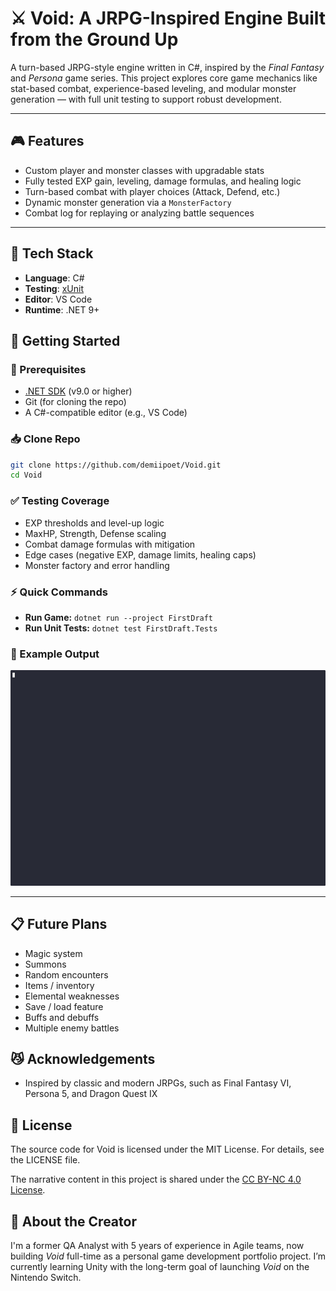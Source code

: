 # ⚔️ Void: A JRPG-Inspired Engine Built from the Ground Up

A turn-based JRPG-style engine written in C#, inspired by the *Final Fantasy* and *Persona* game series.
This project explores core game mechanics like stat-based combat, experience-based leveling, and modular monster generation — with full unit testing to support robust development.

---

## 🎮 Features

- Custom player and monster classes with upgradable stats
- Fully tested EXP gain, leveling, damage formulas, and healing logic
- Turn-based combat with player choices (Attack, Defend, etc.)
- Dynamic monster generation via a `MonsterFactory`
- Combat log for replaying or analyzing battle sequences

---

## 🧰 Tech Stack

- **Language**: C#
- **Testing**: [xUnit](https://xunit.net/)
- **Editor**: VS Code
- **Runtime**: .NET 9+

## 🚀 Getting Started

### 🔧 Prerequisites

- [.NET SDK](https://dotnet.microsoft.com/en-us/download) (v9.0 or higher)
- Git (for cloning the repo)
- A C#-compatible editor (e.g., VS Code)

### 📥 Clone Repo

```bash
git clone https://github.com/demiipoet/Void.git
cd Void
```

### ✅ Testing Coverage
- EXP thresholds and level-up logic
- MaxHP, Strength, Defense scaling
- Combat damage formulas with mitigation
- Edge cases (negative EXP, damage limits, healing caps)
- Monster factory and error handling

### ⚡ Quick Commands
- **Run Game:** `dotnet run --project FirstDraft`
- **Run Unit Tests:** `dotnet test FirstDraft.Tests`

### 👾 Example Output
![Void Turn-Based Combat Demo](https://github.com/demiipoet/Void/blob/main/demo/combat_demo.gif)

---

## 📋 Future Plans
- Magic system
- Summons
- Random encounters
- Items / inventory
- Elemental weaknesses
- Save / load feature
- Buffs and debuffs
- Multiple enemy battles

## 😼 Acknowledgements
- Inspired by classic and modern JRPGs, such as Final Fantasy VI, Persona 5, and Dragon Quest IX

## 📄 License
The source code for Void is licensed under the MIT License. For details, see the LICENSE file.

The narrative content in this project is shared under the [CC BY-NC 4.0 License](https://creativecommons.org/licenses/by-nc/4.0/).

## 🙋 About the Creator

I'm a former QA Analyst with 5 years of experience in Agile teams, now building *Void* full-time as a personal game development portfolio project. I’m currently learning Unity with the long-term goal of launching *Void* on the Nintendo Switch.



